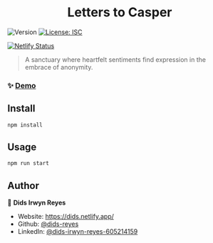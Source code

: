 <h1 align="center">Letters to Casper</h1>
<p>
  <img alt="Version" src="https://img.shields.io/badge/version-2.2.10-blue.svg?cacheSeconds=2592000" />
  <a href="#" target="_blank">
    <img alt="License: ISC" src="https://img.shields.io/badge/License-ISC-yellow.svg" />
  </a>
</p>

[![Netlify Status](https://api.netlify.com/api/v1/badges/f9ac3f9c-1a10-4add-bd16-28860b83c189/deploy-status)](https://app.netlify.com/sites/letterstocasper/deploys)

> A sanctuary where heartfelt sentiments find expression in the embrace of anonymity.

### ✨ [Demo](https://letterstocasper.netlify.app/)

## Install

```sh
npm install
```

## Usage

```sh
npm run start
```

## Author

👤 **Dids Irwyn Reyes**

- Website: https://dids.netlify.app/
- Github: [@dids-reyes](https://github.com/dids-reyes)
- LinkedIn: [@dids-irwyn-reyes-605214159](https://linkedin.com/in/dids-irwyn-reyes-605214159)
